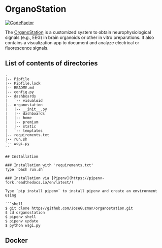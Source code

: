 # OrganoStation

[![CodeFactor](https://www.codefactor.io/repository/github/joseguzman/organostation/badge)](https://www.codefactor.io/repository/github/joseguzman/organostation)

The [OrganoStation](http://www.organostation.com) is a customized system to obtain neurophysiological signals (e.g., EEG)
in brain organoids or other in vitro preparations.
It also contains a visualization app to document and analyze electrical or fluorescence signals.

## List of contents of directories 
```
.
|-- Pipfile
|-- Pipfile.lock
|-- README.md
|-- config.py
|-- dashboards
|   `-- visualoid
|-- organostation
|   |-- __init__.py
|   |-- dashboards
|   |-- home
|   |-- premium
|   |-- static
|   `-- templates
|-- requirements.txt
|-- run.sh
`-- wsgi.py
``

## Installation

### Installation with 'requirements.txt'
Type `bash run.sh`

### Installation via [Pipenv](https://pipenv-fork.readthedocs.io/en/latest/)

Type `pip install pipenv` to install pipenv and create an environment
using 

```shell
$ git clone https//github.com/JoseGuzman/organostation.git
$ cd organostation
$ pipenv shell
$ pipenv update 
$ python wsgi.py
```

## Docker 
